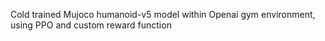 Cold trained Mujoco humanoid-v5 model within Openai gym environment, using PPO and custom reward function
